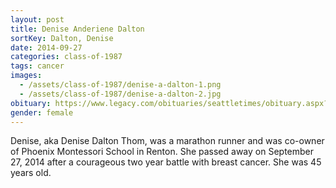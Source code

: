 ```yaml
---
layout: post
title: Denise Anderiene Dalton
sortKey: Dalton, Denise
date: 2014-09-27
categories: class-of-1987
tags: cancer
images:
  - /assets/class-of-1987/denise-a-dalton-1.png
  - /assets/class-of-1987/denise-a-dalton-2.jpg
obituary: https://www.legacy.com/obituaries/seattletimes/obituary.aspx?pid=172677059
gender: female
---
```

Denise, aka Denise Dalton Thom, was a marathon runner and was co-owner of Phoenix Montessori School in Renton.  She passed away on September 27, 2014 after a courageous two year battle with breast cancer. She was 45 years old.
